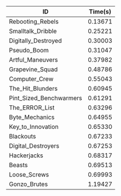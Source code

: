 |ID|Time(s)|
|-|-|
|Rebooting_Rebels|0.13671|
|Smalltalk_Dribble|0.25221|
|Digitally_Destroyed|0.30003|
|Pseudo_Boom|0.31047|
|Artful_Maneuvers|0.37982|
|Grapevine_Squad|0.48786|
|Computer_Crew|0.55043|
|The_Hit_Blunders|0.60945|
|Pint_Sized_Benchwarmers|0.61291|
|The_ERROR_List|0.63296|
|Byte_Mechanics|0.64955|
|Key_to_Innovation|0.65330|
|Blackouts|0.67233|
|Digital_Destroyers|0.67253|
|Hackerjacks|0.68317|
|Beasts|0.69513|
|Loose_Screws|0.69993|
|Gonzo_Brutes|1.19427|
